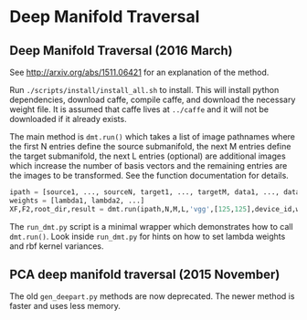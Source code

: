 # Deep Manifold Traversal

## Deep Manifold Traversal (2016 March)

See http://arxiv.org/abs/1511.06421 for an explanation of the method.

Run `./scripts/install/install_all.sh` to install. This will install python dependencies, download caffe, compile caffe, and download the necessary weight file. It is assumed that caffe lives at `../caffe` and it will not be downloaded if it already exists.

The main method is `dmt.run()` which takes a list of image pathnames where the first N entries define the source submanifold, the next M entries define the target submanifold, the next L entries (optional) are additional images which increase the number of basis vectors and the remaining entries are the images to be transformed. See the function documentation for details.

```python
ipath = [source1, ..., sourceN, target1, ..., targetM, data1, ..., dataL, image1, ...]
weights = [lambda1, lambda2, ...]
XF,F2,root_dir,result = dmt.run(ipath,N,M,L,'vgg',[125,125],device_id,weights,rbf_var,prefix,3000,False,False)
```

The `run_dmt.py` script is a minimal wrapper which demonstrates how to call `dmt.run()`. Look inside `run_dmt.py` for hints on how to set lambda weights and rbf kernel variances.



## PCA deep manifold traversal (2015 November)

The old `gen_deepart.py` methods are now deprecated. The newer method is faster and uses less memory.

